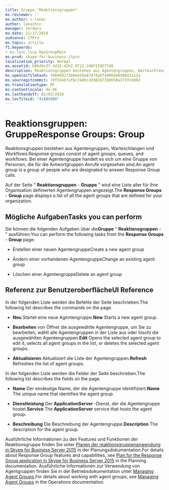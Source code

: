 ```yaml
---
title: Gruppe "Reaktionsgruppen"
ms.reviewer: ''
ms.author: v-lanac
author: lanachin
manager: serdars
ms.date: 11/17/2018
audience: ITPro
ms.topic: article
f1.keywords:
- ms.lync.lscp.RgsGroupMain
ms.prod: skype-for-business-itpro
localization_priority: Normal
ms.assetid: b8bd4c3f-3d32-42b2-9712-2d0f159577d8
description: Reaktionsgruppen bestehen aus Agentengruppen, Warteschlangen und Workflows. Bei einer Agentengruppe handelt es sich um eine Gruppe von Personen, die für die Antwortgruppen Anrufe vorgesehen sind.
ms.openlocfilehash: f8049d172b0ee58a87d74a5fa406dd6498d3a12a
ms.sourcegitcommit: 19f534bfafbc74dbc2d381672b0650a3733cb982
ms.translationtype: MT
ms.contentlocale: de-DE
ms.lasthandoff: 02/03/2020
ms.locfileid: "41685988"
---
```

# <a name="response-groups-group"></a><span data-ttu-id="cf4ff-104">Reaktionsgruppen: Gruppe</span><span class="sxs-lookup"><span data-stu-id="cf4ff-104">Response Groups: Group</span></span>

<span data-ttu-id="cf4ff-105">Reaktionsgruppen bestehen aus Agentengruppen, Warteschlangen und Workflows.</span><span class="sxs-lookup"><span data-stu-id="cf4ff-105">Response groups consist of agent groups, queues, and workflows.</span></span> <span data-ttu-id="cf4ff-106">Bei einer Agentengruppe handelt es sich um eine Gruppe von Personen, die für die Antwortgruppen Anrufe vorgesehen sind.</span><span class="sxs-lookup"><span data-stu-id="cf4ff-106">An agent group is a group of people who are designated to answer Response Group calls.</span></span>

<span data-ttu-id="cf4ff-107">Auf der Seite " **Reaktionsgruppen** - **Gruppe** " wird eine Liste aller für Ihre Organisation definierten Agentengruppen angezeigt.</span><span class="sxs-lookup"><span data-stu-id="cf4ff-107">The **Response Groups** - **Group** page displays a list of all the agent groups that are defined for your organization.</span></span>

## <a name="tasks-you-can-perform"></a><span data-ttu-id="cf4ff-108">Mögliche Aufgaben</span><span class="sxs-lookup"><span data-stu-id="cf4ff-108">Tasks you can perform</span></span>

<span data-ttu-id="cf4ff-109">Sie können die folgenden Aufgaben über die**Gruppe** " **Reaktionsgruppen** - " ausführen:</span><span class="sxs-lookup"><span data-stu-id="cf4ff-109">You can perform the following tasks from the **Response Groups** - **Group** page:</span></span>

- <span data-ttu-id="cf4ff-110">Erstellen einer neuen Agentengruppe</span><span class="sxs-lookup"><span data-stu-id="cf4ff-110">Create a new agent group</span></span>

- <span data-ttu-id="cf4ff-111">Ändern einer vorhandenen Agentengruppe</span><span class="sxs-lookup"><span data-stu-id="cf4ff-111">Change an existing agent group</span></span>

- <span data-ttu-id="cf4ff-112">Löschen einer Agentengruppe</span><span class="sxs-lookup"><span data-stu-id="cf4ff-112">Delete an agent group</span></span>

## <a name="ui-reference"></a><span data-ttu-id="cf4ff-113">Referenz zur Benutzeroberfläche</span><span class="sxs-lookup"><span data-stu-id="cf4ff-113">UI Reference</span></span>

<span data-ttu-id="cf4ff-114">In der folgenden Liste werden die Befehle der Seite beschrieben.</span><span class="sxs-lookup"><span data-stu-id="cf4ff-114">The following list describes the commands on the page.</span></span>

- <span data-ttu-id="cf4ff-115">**Neu** Startet eine neue Agentengruppe.</span><span class="sxs-lookup"><span data-stu-id="cf4ff-115">**New** Starts a new agent group.</span></span>

- <span data-ttu-id="cf4ff-116">**Bearbeiten** von Öffnet die ausgewählte Agentengruppe, um Sie zu bearbeiten, wählt alle Agentengruppen in der Liste aus oder löscht die ausgewählten Agentengruppen.</span><span class="sxs-lookup"><span data-stu-id="cf4ff-116">**Edit** Opens the selected agent group to edit it, selects all agent groups in the list, or deletes the selected agent groups.</span></span>

- <span data-ttu-id="cf4ff-117">**Aktualisieren** Aktualisiert die Liste der Agentengruppen.</span><span class="sxs-lookup"><span data-stu-id="cf4ff-117">**Refresh** Refreshes the list of agent groups.</span></span>

<span data-ttu-id="cf4ff-118">In der folgenden Liste werden die Felder der Seite beschrieben.</span><span class="sxs-lookup"><span data-stu-id="cf4ff-118">The following list describes the fields on the page.</span></span>

- <span data-ttu-id="cf4ff-119">**Name** Der eindeutige Name, der die Agentengruppe identifiziert.</span><span class="sxs-lookup"><span data-stu-id="cf4ff-119">**Name** The unique name that identifies the agent group.</span></span>

- <span data-ttu-id="cf4ff-120">**Dienstleistung** Der **ApplicationServer** -Dienst, der die Agentengruppe hostet.</span><span class="sxs-lookup"><span data-stu-id="cf4ff-120">**Service** The **ApplicationServer** service that hosts the agent group.</span></span>

- <span data-ttu-id="cf4ff-121">**Beschreibung** Die Beschreibung der Agentengruppe.</span><span class="sxs-lookup"><span data-stu-id="cf4ff-121">**Description** The description for the agent group.</span></span>

<span data-ttu-id="cf4ff-122">Ausführliche Informationen zu den Features und Funktionen der Reaktionsgruppe finden Sie unter [Planen der reaktionsgruppenanwendung in Skype for Business Server 2015](../../plan-your-deployment/enterprise-voice-solution/response-group.md) in der Planungsdokumentation.</span><span class="sxs-lookup"><span data-stu-id="cf4ff-122">For details about Response Group features and capabilities, see [Plan for the Response Group application in Skype for Business Server 2015](../../plan-your-deployment/enterprise-voice-solution/response-group.md) in the Planning documentation.</span></span> <span data-ttu-id="cf4ff-123">Ausführliche Informationen zur Verwendung von Agentgruppen finden Sie in der Betriebsdokumentation unter [Managing Agent Groups](https://technet.microsoft.com/library/36084cdc-38f1-4c45-922f-f81c7e86210c.aspx).</span><span class="sxs-lookup"><span data-stu-id="cf4ff-123">For details about working with agent groups, see [Managing Agent Groups](https://technet.microsoft.com/library/36084cdc-38f1-4c45-922f-f81c7e86210c.aspx) in the Operations documentation.</span></span>


